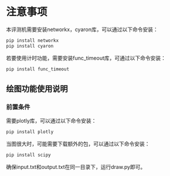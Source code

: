 # 注意事项  
本评测机需要安装networkx，cyaron库，可以通过以下命令安装：  
```bash
pip install networkx
pip install cyaron
```
若要使用计时功能，需要安装func_timeout库，可通过以下命令安装：  
```bash
pip install func_timeout
```

## 绘图功能使用说明  
### 前置条件  
需要plotly库，可以通过以下命令安装：  
```bash
pip install plotly
```
当图很大时，可能需要下载额外的包，可以通过以下命令安装：  
```bash
pip install scipy
```
确保input.txt和output.txt在同一目录下，运行draw.py即可。
